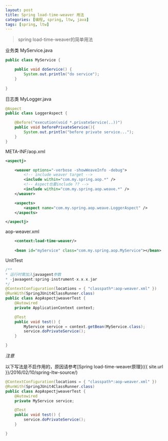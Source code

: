 ```yaml
---
layout: post
title: Spring load-time-weaver 用法
categories: [编程, spring, ltw, java]
tags: [spring, ltw]
---
```


> spring load-time-weaver的简单用法

业务类 MyService.java
```java
public class MyService {

	public void doService() {
		System.out.println("do service");
	}
	
}
```

日志类 MyLogger.java
```java
@Aspect
public class LoggerAspect {

    @Before("execution(void *.privateService(..))")
    public void beforePrivateService(){
    	System.out.println("before private service...");
    }
}
```

META-INF/aop.xml
```xml
<aspectj>

	<weaver options="-verbose -showWeaveInfo -debug">
		<!-- include weaver target -->
		<include within="com.my.spring.aop.*" />
		<!-- Aspect也要include ?? -->
		<include within="com.my.spring.aop.weave.*" />
	</weaver>

	<aspects>
		<aspect name="com.my.spring.aop.weave.LoggerAspect" />
	</aspects>

</aspectj>
```

aop-weaver.xml
```xml
    <context:load-time-weaver/>
		
	<bean id="myService" class="com.my.spring.aop.MyService"></bean>
```

UnitTest
```java
/**
* 运行时需加入javaagent参数
* -javaagent:spring-instrument-x.x.x.jar
*/
@ContextConfiguration(locations = { "classpath*:aop-weaver.xml" })
@RunWith(SpringJUnit4ClassRunner.class)
public class AopAspectjweaverTest {
	@Autowired
	private ApplicationContext context;

	@Test
	public void test() {
		MyService service = context.getBean(MyService.class);
		service.doPrivateService();
	}

}
```

*注意*

以下写法是不启作用的，原因请参考[Spring load-time-weaver原理]({{ site.url }}/2016/02/10/spring-ltw-source/)
```java
@ContextConfiguration(locations = { "classpath*:aop-weaver.xml" })
@RunWith(SpringJUnit4ClassRunner.class)
public class AopAspectjweaverTest {
	@Autowired
	private MyService service;

	@Test
	public void test() {
		service.doPrivateService();
	}

}
```
